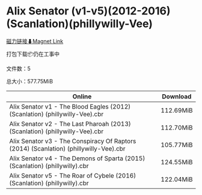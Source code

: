 # Alix Senator (v1-v5)(2012-2016)(Scanlation)(phillywilly-Vee)

[磁力链接⬇Magnet Link](magnet:?xt=urn:btih:45830a11aa974ecb797e31333a9dd8b7a9168435&dn=Alix%20Senator%20%28v1-v5%29%282012-2016%29%28Scanlation%29%28phillywilly-Vee%29)

打包下载📦仍在工事中

文件数：5

总大小：577.75MiB

Online | Download
--- | ---
Alix Senator v1 - The Blood Eagles (2012) (Scanlation) (phillywilly-Vee).cbr | 112.69MiB
Alix Senator v2 - The Last Pharoah (2013) (Scanlation) (phillywilly-Vee).cbr | 112.70MiB
Alix Senator v3 - The Conspiracy Of Raptors (2014) (Scanlation) (phillywilly-Vee).cbr | 105.77MiB
Alix Senator v4 - The Demons of Sparta (2015) (Scanlation) (phillywilly).cbr | 124.55MiB
Alix Senator v5 - The Roar of Cybele (2016) (Scanlation) (phillywilly).cbr | 122.04MiB